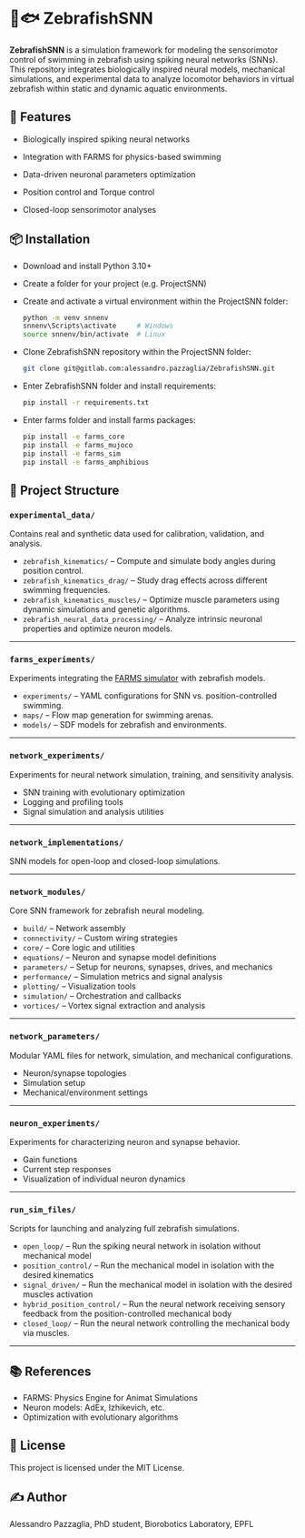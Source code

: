 # 🧠🐟 ZebrafishSNN

**ZebrafishSNN** is a simulation framework for modeling the sensorimotor control of swimming in zebrafish using spiking neural networks (SNNs). This repository integrates biologically inspired neural models, mechanical simulations, and experimental data to analyze locomotor behaviors in virtual zebrafish within static and dynamic aquatic environments.


## 🧪 Features

- Biologically inspired spiking neural networks

- Integration with FARMS for physics-based swimming

- Data-driven neuronal parameters optimization

- Position control and Torque control

- Closed-loop sensorimotor analyses


## 📦 Installation

- Download and install Python 3.10+

- Create a folder for your project (e.g. ProjectSNN)

- Create and activate a virtual environment within the ProjectSNN folder:

    ```bash
    python -m venv snnenv
    snnenv\Scripts\activate     # Windows
    source snnenv/bin/activate  # Linux
    ```

- Clone ZebrafishSNN repository within the ProjectSNN folder:

    ```bash
    git clone git@gitlab.com:alessandro.pazzaglia/ZebrafishSNN.git
    ```

- Enter ZebrafishSNN folder and install requirements:

    ```bash
    pip install -r requirements.txt
    ```

- Enter farms folder and install farms packages:

    ```bash
    pip install -e farms_core
    pip install -e farms_mujoco
    pip install -e farms_sim
    pip install -e farms_amphibious
    ```

## 📁 Project Structure

### `experimental_data/`
Contains real and synthetic data used for calibration, validation, and analysis.

- `zebrafish_kinematics/` – Compute and simulate body angles during position control.
- `zebrafish_kinematics_drag/` – Study drag effects across different swimming frequencies.
- `zebrafish_kinematics_muscles/` – Optimize muscle parameters using dynamic simulations and genetic algorithms.
- `zebrafish_neural_data_processing/` – Analyze intrinsic neuronal properties and optimize neuron models.

---

### `farms_experiments/`
Experiments integrating the [FARMS simulator](https://github.com/epfl-lcn/farms) with zebrafish models.

- `experiments/` – YAML configurations for SNN vs. position-controlled swimming.
- `maps/` – Flow map generation for swimming arenas.
- `models/` – SDF models for zebrafish and environments.

---

### `network_experiments/`
Experiments for neural network simulation, training, and sensitivity analysis.

- SNN training with evolutionary optimization
- Logging and profiling tools
- Signal simulation and analysis utilities

---

### `network_implementations/`
SNN models for open-loop and closed-loop simulations.

---

### `network_modules/`
Core SNN framework for zebrafish neural modeling.

- `build/` – Network assembly
- `connectivity/` – Custom wiring strategies
- `core/` – Core logic and utilities
- `equations/` – Neuron and synapse model definitions
- `parameters/` – Setup for neurons, synapses, drives, and mechanics
- `performance/` – Simulation metrics and signal analysis
- `plotting/` – Visualization tools
- `simulation/` – Orchestration and callbacks
- `vortices/` – Vortex signal extraction and analysis

---

### `network_parameters/`
Modular YAML files for network, simulation, and mechanical configurations.

- Neuron/synapse topologies
- Simulation setup
- Mechanical/environment settings

---

### `neuron_experiments/`
Experiments for characterizing neuron and synapse behavior.

- Gain functions
- Current step responses
- Visualization of individual neuron dynamics

---

### `run_sim_files/`
Scripts for launching and analyzing full zebrafish simulations.

- `open_loop/` – Run the spiking neural network in isolation without mechanical model
- `position_control/` – Run the mechanical model in isolation with the desired kinematics
- `signal_driven/` – Run the mechanical model in isolation with the desired muscles activation
- `hybrid_position_control/` – Run the neural network receiving sensory feedback from the position-controlled mechanical body
- `closed_loop/` – Run the neural network controlling the mechanical body via muscles.

---


## 📚 References

- FARMS: Physics Engine for Animat Simulations
- Neuron models: AdEx, Izhikevich, etc.
- Optimization with evolutionary algorithms

## 📄 License

This project is licensed under the MIT License.

## ✍️ Author

Alessandro Pazzaglia, PhD student, Biorobotics Laboratory, EPFL
